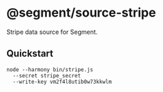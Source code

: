 # @segment/source-stripe

  Stripe data source for Segment.

## Quickstart

```
node --harmony bin/stripe.js
  --secret stripe_secret
  --write-key vm2f4l8utib0w73kkwlm
```